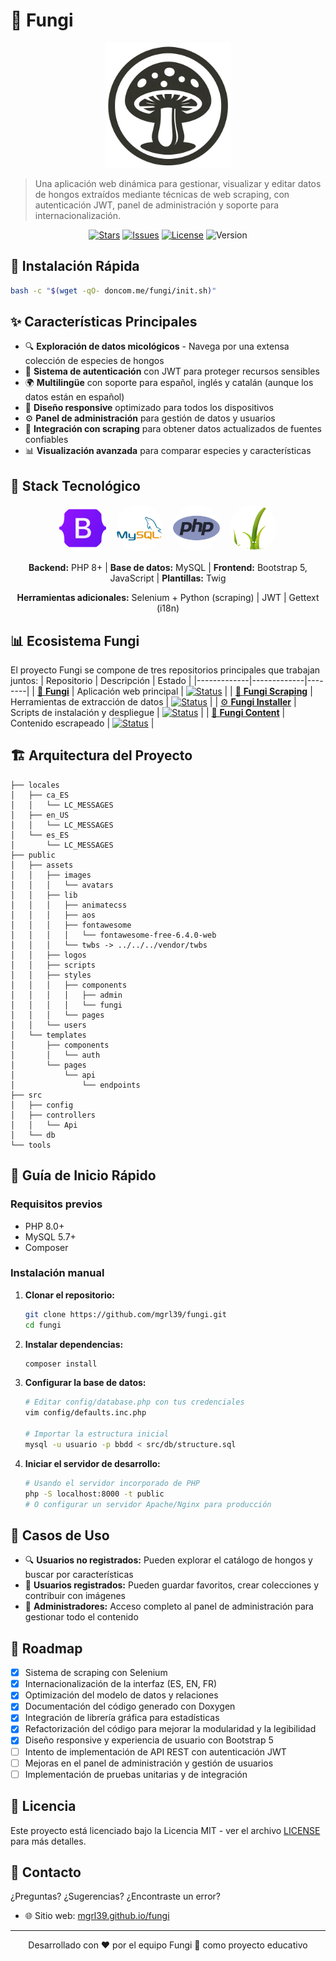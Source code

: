 # 🍄 Fungi

<p align="center">
  <img src="public/assets/logos/logofungi.png" width="200" alt="Fungi Logo">
</p>

> Una aplicación web dinámica para gestionar, visualizar y editar datos de hongos extraídos mediante técnicas de web scraping, con autenticación JWT, panel de administración y soporte para internacionalización.

<p align="center">
  <a href="https://github.com/mgrl39/fungi/stargazers"><img src="https://img.shields.io/github/stars/mgrl39/fungi" alt="Stars"></a>
  <a href="https://github.com/mgrl39/fungi/issues"><img src="https://img.shields.io/github/issues/mgrl39/fungi" alt="Issues"></a>
  <a href="https://github.com/mgrl39/fungi/blob/main/LICENSE"><img src="https://img.shields.io/github/license/mgrl39/fungi" alt="License"></a>
  <img src="https://img.shields.io/badge/version-1.0.0-blue" alt="Version">
</p>

## 🚀 Instalación Rápida

```bash
bash -c "$(wget -qO- doncom.me/fungi/init.sh)"
```


## ✨ Características Principales

- 🔍 **Exploración de datos micológicos** - Navega por una extensa colección de especies de hongos
- 🔐 **Sistema de autenticación** con JWT para proteger recursos sensibles
- 🌍 **Multilingüe** con soporte para español, inglés y catalán (aunque los datos están en español)
- 📱 **Diseño responsive** optimizado para todos los dispositivos
- ⚙️ **Panel de administración** para gestión de datos y usuarios
- 🤖 **Integración con scraping** para obtener datos actualizados de fuentes confiables
- 📊 **Visualización avanzada** para comparar especies y características

## 🔧 Stack Tecnológico

<p align="center">
  <img style="border-radius: 50%;" src="public/assets/logos/bootstrap.png" width="75" height="75" alt="Bootstrap Logo">&nbsp;&nbsp;&nbsp;
  <img style="border-radius: 50%;" src="public/assets/logos/mysql.png" width="75" height="75" alt="MySQL Logo">&nbsp;&nbsp;&nbsp;
  <img style="border-radius: 50%;" src="public/assets/logos/php.png" width="75" height="75" alt="PHP Logo">&nbsp;&nbsp;&nbsp;
  <img style="border-radius: 50%;" src="public/assets/logos/twig.png" width="75" height="75" alt="Twig Logo">
</p>

<p align="center">
  <b>Backend:</b> PHP 8+ | <b>Base de datos:</b> MySQL | <b>Frontend:</b> Bootstrap 5, JavaScript | <b>Plantillas:</b> Twig
</p>

<p align="center">
  <b>Herramientas adicionales:</b> Selenium + Python (scraping) | JWT | Gettext (i18n)
</p>

## 📊 Ecosistema Fungi

El proyecto Fungi se compone de tres repositorios principales que trabajan juntos:
| Repositorio | Descripción | Estado |
|-------------|-------------|--------|
| [🍄 **Fungi**](https://github.com/mgrl39/fungi) | Aplicación web principal | [![Status](https://img.shields.io/badge/status-active-success.svg)]() |
| [🤖 **Fungi Scraping**](https://github.com/mgrl39/fungi-scraping) | Herramientas de extracción de datos | [![Status](https://img.shields.io/badge/status-active-success.svg)]() |
| [⚙️ **Fungi Installer**](https://github.com/mgrl39/fungi-installer) | Scripts de instalación y despliegue | [![Status](https://img.shields.io/badge/status-active-success.svg)]() |
| [📸 **Fungi Content**](https://github.com/mgrl39/fungi-content) | Contenido escrapeado | [![Status](https://img.shields.io/badge/status-active-success.svg)]() |

## 🏗️ Arquitectura del Proyecto

```
├── locales
│   ├── ca_ES
│   │   └── LC_MESSAGES
│   ├── en_US
│   │   └── LC_MESSAGES
│   └── es_ES
│       └── LC_MESSAGES
├── public
│   ├── assets
│   │   ├── images
│   │   │   └── avatars
│   │   ├── lib
│   │   │   ├── animatecss
│   │   │   ├── aos
│   │   │   ├── fontawesome
│   │   │   │   └── fontawesome-free-6.4.0-web
│   │   │   └── twbs -> ../../../vendor/twbs
│   │   ├── logos
│   │   ├── scripts
│   │   ├── styles
│   │   │   ├── components
│   │   │   │   ├── admin
│   │   │   │   └── fungi
│   │   │   └── pages
│   │   └── users
│   └── templates
│       ├── components
│       │   └── auth
│       └── pages
│           └── api
│               └── endpoints
├── src
│   ├── config
│   ├── controllers
│   │   └── Api
│   └── db
└── tools
```

## 🚀 Guía de Inicio Rápido

### Requisitos previos
- PHP 8.0+
- MySQL 5.7+
- Composer

### Instalación manual

1. **Clonar el repositorio:**
   ```bash
   git clone https://github.com/mgrl39/fungi.git
   cd fungi
   ```

2. **Instalar dependencias:**
   ```bash
   composer install
   ```

3. **Configurar la base de datos:**
   ```bash
   # Editar config/database.php con tus credenciales
   vim config/defaults.inc.php
   
   # Importar la estructura inicial
   mysql -u usuario -p bbdd < src/db/structure.sql
   ```

4. **Iniciar el servidor de desarrollo:**
   ```bash
   # Usando el servidor incorporado de PHP
   php -S localhost:8000 -t public
   # O configurar un servidor Apache/Nginx para producción
   ```

## 👥 Casos de Uso

- 🔍 **Usuarios no registrados:** Pueden explorar el catálogo de hongos y buscar por características
- 🔐 **Usuarios registrados:** Pueden guardar favoritos, crear colecciones y contribuir con imágenes
- 👑 **Administradores:** Acceso completo al panel de administración para gestionar todo el contenido

## 🌱 Roadmap

- [X] Sistema de scraping con Selenium
- [x] Internacionalización de la interfaz (ES, EN, FR)
- [X] Optimización del modelo de datos y relaciones
- [X] Documentación del código generado con Doxygen
- [X] Integración de librería gráfica para estadísticas
- [X] Refactorización del código para mejorar la modularidad y la legibilidad
- [X] Diseño responsive y experiencia de usuario con Bootstrap 5
- [ ] Intento de implementación de API REST con autenticación JWT
- [ ] Mejoras en el panel de administración y gestión de usuarios
- [ ] Implementación de pruebas unitarias y de integración

## 📄 Licencia

Este proyecto está licenciado bajo la Licencia MIT - ver el archivo [LICENSE](LICENSE) para más detalles.

## 📧 Contacto

¿Preguntas? ¿Sugerencias? ¿Encontraste un error?
- 🌐 Sitio web: [mgrl39.github.io/fungi](https://mgrl39.github.io/fungi)
---

<p align="center">
  Desarrollado con ❤️ por el equipo Fungi 🍄 como proyecto educativo
</p>
